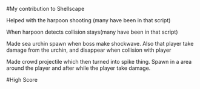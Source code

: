 #My contribution to Shellscape


Helped with the harpoon shooting (many have been in that script)

When harpoon detects collision stays(many have been in that script)

Made sea urchin spawn when boss make shockwave. Also that player take damage from the urchin, and disappear when collision with player

Made crowd projectile which then turned into spike thing. Spawn in a area around the player and after while the player take damage. 


#High Score
